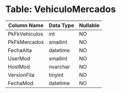 # Table: VehiculoMercados

| Column Name | Data Type | Nullable |
|-------------|-----------|----------|
| PkFkVehiculos | int | NO |
| PkFkMercados | smallint | NO |
| FechaAlta | datetime | NO |
| UserMod | smallint | NO |
| HostMod | nvarchar | NO |
| VersionFila | tinyint | NO |
| FechaMod | datetime | NO |
